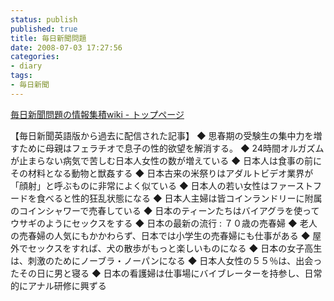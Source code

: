 ```yaml
---
status: publish
published: true
title: 毎日新聞問題
date: 2008-07-03 17:27:56
categories:
- diary
tags:
- 毎日新聞
---
```

<a href="http://www8.atwiki.jp/mainichi-matome/">毎日新聞問題の情報集積wiki - トップページ</a>

【毎日新聞英語版から過去に配信された記事】
◆ 思春期の受験生の集中力を増すために母親はフェラチオで息子の性的欲望を解消する。
◆ 24時間オルガズムが止まらない病気で苦しむ日本人女性の数が増えている
◆ 日本人は食事の前にその材料となる動物と獣姦する
◆ 日本古来の米祭りはアダルトビデオ業界が「顔射」と呼ぶものに非常によく似ている
◆ 日本人の若い女性はファーストフードを食べると性的狂乱状態になる
◆ 日本人主婦は皆コインランドリーに附属のコインシャワーで売春している
◆ 日本のティーンたちはバイアグラを使ってウサギのようにセックスをする
◆ 日本の最新の流行 : ７０歳の売春婦
◆ 老人の売春婦の人気にもかかわらず、日本では小学生の売春婦にも仕事がある
◆ 屋外でセックスをすれば、犬の散歩がもっと楽しいものになる
◆ 日本の女子高生は、刺激のためにノーブラ・ノーパンになる
◆ 日本人女性の５５％は、出会ったその日に男と寝る
◆ 日本の看護婦は仕事場にバイブレーターを持参し、日常的にアナル研修に興ずる
